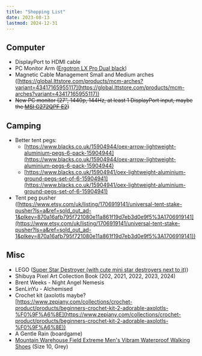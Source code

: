 ```yaml
---
title: "Shopping List"
date: 2023-08-13
lastmod: 2024-12-31
---
```


## Computer

- DisplayPort to HDMI cable
- PC Monitor Arm ([Ergotron LX Pro Dual black](https://uk.insight.com/en_GB/shop/product/45-686-292/ergotron/45-686-292/Ergotron-LX-Pro-mounting-kit-modular-for-2-LCD-displays-sidebyside-black/))
- Magnetic Cable Management Small and Medium arches ([https://global.lttstore.com/products/mcm-arches?variant=43417165955117](https://global.lttstore.com/products/mcm-arches?variant=43417165955117))
- ~~New PC monitor (27", 1440p, 144Hz, at least 1 DisplayPort input, maybe the [MSI G272QPF E2](https://www.amazon.co.uk/MSI-G272QPF-E2-Gaming-Monitor/dp/B0CPQ7D6QJ))~~

## Camping

- Better tent pegs:
  - [https://www.blacks.co.uk/15904944/oex-arrow-lightweight-aluminium-pegs-6-pack-15904944](https://www.blacks.co.uk/15904944/oex-arrow-lightweight-aluminium-pegs-6-pack-15904944)
  - [https://www.blacks.co.uk/15904941/oex-lightweight-aluminium-ground-pegs-set-of-6-15904941](https://www.blacks.co.uk/15904941/oex-lightweight-aluminium-ground-pegs-set-of-6-15904941)
- Tent peg pusher ([https://www.etsy.com/uk/listing/1706919141/universal-tent-stake-pusher?ls=a&ref=sold_out_ad-1&plkey=870a16afb795f721080e11a861f19d7eb3d0e9f5%3A1706919141](https://www.etsy.com/uk/listing/1706919141/universal-tent-stake-pusher?ls=a&ref=sold_out_ad-1&plkey=870a16afb795f721080e11a861f19d7eb3d0e9f5%3A1706919141))

## Misc

- LEGO ([Super Star Destroyer (with cute mini star destroyers next to it)](https://www.lego.com/en-gb/product/executor-super-star-destroyer-75356))
- Shibuya Pixel Art Collection Book (202, 2021, 2022, 2023, 2024)
- Brent Weeks - Night Angel Nemesis
- SenLinYu - Alchemised
- Crochet kit (axolotls maybe? [https://www.zepiany.com/collections/crochet-product/products/beginners-crochet-kit-2-adorable-axolotls-%F0%9F%A6%8E](https://www.zepiany.com/collections/crochet-product/products/beginners-crochet-kit-2-adorable-axolotls-%F0%9F%A6%8E))
- A Gentle Rain (boardgame)
- [Mountain Warehouse Field Extreme Men's Vibram Waterproof Walking Shoes](https://www.mountainwarehouse.com/p/022025/mw/field-extreme-mens-vibram-waterproof-walking-shoes/grey/) (Size 10, Grey)
